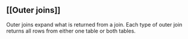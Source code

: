 ## [[Outer joins]]

Outer joins expand what is returned from a join. Each type of outer join returns all rows from either one table or both tables.